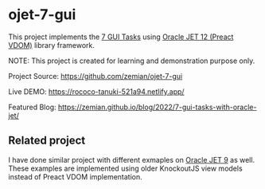 # ojet-7-gui

This project implements the [7 GUI Tasks](https://eugenkiss.github.io/7guis/) using [Oracle JET 12 (Preact VDOM)](https://www.oracle.com/webfolder/technetwork/jet/index.html) library framework.

NOTE: This project is created for learning and demonstration purpose only.

Project Source: https://github.com/zemian/ojet-7-gui

Live DEMO: https://rococo-tanuki-521a94.netlify.app/

Featured Blog: https://zemian.github.io/blog/2022/7-gui-tasks-with-oracle-jet/

## Related project

I have done similar project with different exmaples on [Oracle JET 9](https://github.com/zemian/oraclejet-for-vuejs-examples) as well. These examples are implemented using older KnockoutJS view models instead of Preact VDOM implementation.
